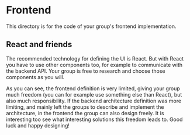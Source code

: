 # Frontend

This directory is for the code of your group's frontend implementation.

## React and friends
The recommended technology for defining the UI is React. But with React you have to use other components too, for example to communicate with the backend API. Your group is free to research and choose those components as you will.

As you can see, the frontend definition is very limited, giving your group much freedom (you can for example use something else than React), but also much responsibility. If the backend architecture definition was more limiting, and mainly left the groups to describe and implement the architecture, in the frontend the group can also design freely. It is interesting too see what interesting solutions this freedom leads to. Good luck and happy designing!

